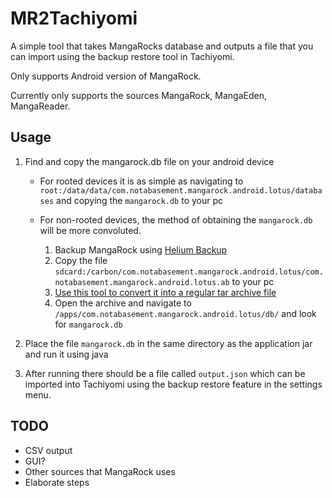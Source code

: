 # MR2Tachiyomi

A simple tool that takes MangaRocks database and outputs a file that you can import using the backup restore tool in Tachiyomi. 

Only supports Android version of MangaRock.

Currently only supports the sources MangaRock, MangaEden, MangaReader.

## Usage

1. Find and copy the mangarock.db file on your android device
    - For rooted devices it is as simple as navigating to `root:/data/data/com.notabasement.mangarock.android.lotus/databases` and
    copying the `mangarock.db` to your pc
    
    - For non-rooted devices, the method of obtaining the `mangarock.db` will be more convoluted.
        1. Backup MangaRock using [Helium Backup](https://play.google.com/store/apps/details?id=com.koushikdutta.backup&hl=en)
        2. Copy the file `sdcard:/carbon/com.notabasement.mangarock.android.lotus/com.notabasement.mangarock.android.lotus.ab` to your pc
        3. [Use this tool to convert it into a regular tar archive file](https://github.com/floe/helium_ab2tar)
        4. Open the archive and navigate to `/apps/com.notabasement.mangarock.android.lotus/db/` and look for `mangarock.db`

2. Place the file `mangarock.db` in the same directory as the application jar and run it using java

3. After running there should be a file called `output.json` which can be imported into Tachiyomi 
using the backup restore feature in the settings menu.

## TODO

- CSV output 
- GUI?
- Other sources that MangaRock uses
- Elaborate steps
